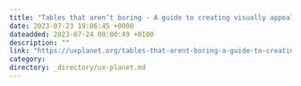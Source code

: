 ```yaml
---
title: "Tables that aren’t boring - A guide to creating visually appealing and informative data tables"
date: 2023-07-23 19:06:45 +0000
dateadded: 2023-07-24 00:00:49 +0100
description: ""
link: "https://uxplanet.org/tables-that-arent-boring-a-guide-to-creating-visually-appealing-and-informative-data-tables-e20e885dd3cf?source=rss----819cc2aaeee0---4"
category:
directory: _directory/ux-planet.md
---
```

